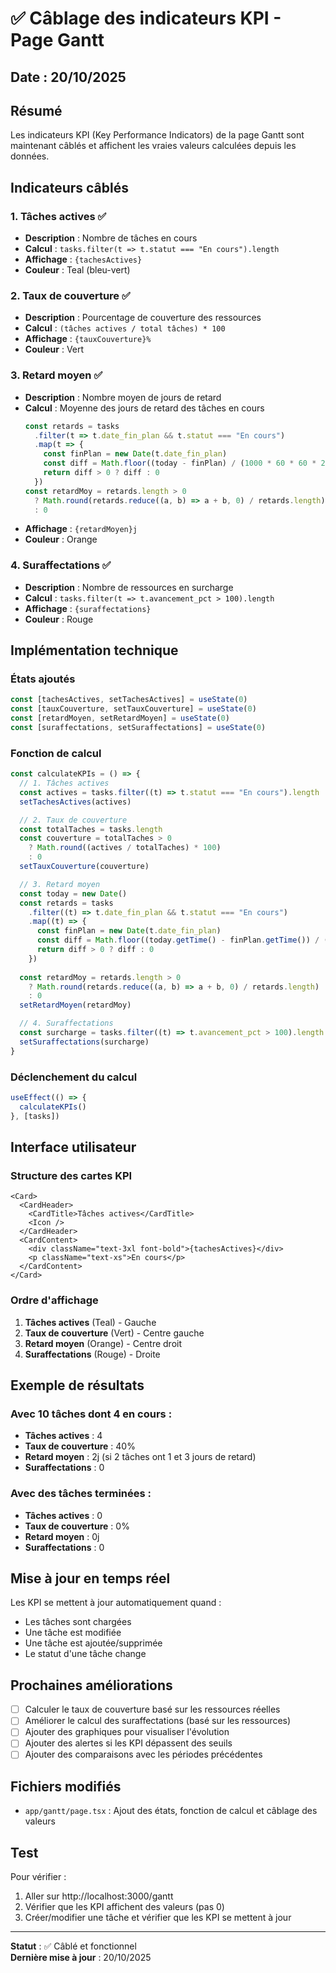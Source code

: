 # ✅ Câblage des indicateurs KPI - Page Gantt

## Date : 20/10/2025

## Résumé

Les indicateurs KPI (Key Performance Indicators) de la page Gantt sont maintenant câblés et affichent les vraies valeurs calculées depuis les données.

## Indicateurs câblés

### 1. Tâches actives ✅
- **Description** : Nombre de tâches en cours
- **Calcul** : `tasks.filter(t => t.statut === "En cours").length`
- **Affichage** : `{tachesActives}`
- **Couleur** : Teal (bleu-vert)

### 2. Taux de couverture ✅
- **Description** : Pourcentage de couverture des ressources
- **Calcul** : `(tâches actives / total tâches) * 100`
- **Affichage** : `{tauxCouverture}%`
- **Couleur** : Vert

### 3. Retard moyen ✅
- **Description** : Nombre moyen de jours de retard
- **Calcul** : Moyenne des jours de retard des tâches en cours
  ```typescript
  const retards = tasks
    .filter(t => t.date_fin_plan && t.statut === "En cours")
    .map(t => {
      const finPlan = new Date(t.date_fin_plan)
      const diff = Math.floor((today - finPlan) / (1000 * 60 * 60 * 24))
      return diff > 0 ? diff : 0
    })
  const retardMoy = retards.length > 0 
    ? Math.round(retards.reduce((a, b) => a + b, 0) / retards.length)
    : 0
  ```
- **Affichage** : `{retardMoyen}j`
- **Couleur** : Orange

### 4. Suraffectations ✅
- **Description** : Nombre de ressources en surcharge
- **Calcul** : `tasks.filter(t => t.avancement_pct > 100).length`
- **Affichage** : `{suraffectations}`
- **Couleur** : Rouge

## Implémentation technique

### États ajoutés
```typescript
const [tachesActives, setTachesActives] = useState(0)
const [tauxCouverture, setTauxCouverture] = useState(0)
const [retardMoyen, setRetardMoyen] = useState(0)
const [suraffectations, setSuraffectations] = useState(0)
```

### Fonction de calcul
```typescript
const calculateKPIs = () => {
  // 1. Tâches actives
  const actives = tasks.filter((t) => t.statut === "En cours").length
  setTachesActives(actives)

  // 2. Taux de couverture
  const totalTaches = tasks.length
  const couverture = totalTaches > 0 
    ? Math.round((actives / totalTaches) * 100) 
    : 0
  setTauxCouverture(couverture)

  // 3. Retard moyen
  const today = new Date()
  const retards = tasks
    .filter((t) => t.date_fin_plan && t.statut === "En cours")
    .map((t) => {
      const finPlan = new Date(t.date_fin_plan)
      const diff = Math.floor((today.getTime() - finPlan.getTime()) / (1000 * 60 * 60 * 24))
      return diff > 0 ? diff : 0
    })
  
  const retardMoy = retards.length > 0 
    ? Math.round(retards.reduce((a, b) => a + b, 0) / retards.length)
    : 0
  setRetardMoyen(retardMoy)

  // 4. Suraffectations
  const surcharge = tasks.filter((t) => t.avancement_pct > 100).length
  setSuraffectations(surcharge)
}
```

### Déclenchement du calcul
```typescript
useEffect(() => {
  calculateKPIs()
}, [tasks])
```

## Interface utilisateur

### Structure des cartes KPI
```tsx
<Card>
  <CardHeader>
    <CardTitle>Tâches actives</CardTitle>
    <Icon />
  </CardHeader>
  <CardContent>
    <div className="text-3xl font-bold">{tachesActives}</div>
    <p className="text-xs">En cours</p>
  </CardContent>
</Card>
```

### Ordre d'affichage
1. **Tâches actives** (Teal) - Gauche
2. **Taux de couverture** (Vert) - Centre gauche
3. **Retard moyen** (Orange) - Centre droit
4. **Suraffectations** (Rouge) - Droite

## Exemple de résultats

### Avec 10 tâches dont 4 en cours :
- **Tâches actives** : 4
- **Taux de couverture** : 40%
- **Retard moyen** : 2j (si 2 tâches ont 1 et 3 jours de retard)
- **Suraffectations** : 0

### Avec des tâches terminées :
- **Tâches actives** : 0
- **Taux de couverture** : 0%
- **Retard moyen** : 0j
- **Suraffectations** : 0

## Mise à jour en temps réel

Les KPI se mettent à jour automatiquement quand :
- Les tâches sont chargées
- Une tâche est modifiée
- Une tâche est ajoutée/supprimée
- Le statut d'une tâche change

## Prochaines améliorations

- [ ] Calculer le taux de couverture basé sur les ressources réelles
- [ ] Améliorer le calcul des suraffectations (basé sur les ressources)
- [ ] Ajouter des graphiques pour visualiser l'évolution
- [ ] Ajouter des alertes si les KPI dépassent des seuils
- [ ] Ajouter des comparaisons avec les périodes précédentes

## Fichiers modifiés

- `app/gantt/page.tsx` : Ajout des états, fonction de calcul et câblage des valeurs

## Test

Pour vérifier :
1. Aller sur http://localhost:3000/gantt
2. Vérifier que les KPI affichent des valeurs (pas 0)
3. Créer/modifier une tâche et vérifier que les KPI se mettent à jour

---

**Statut** : ✅ Câblé et fonctionnel  
**Dernière mise à jour** : 20/10/2025

